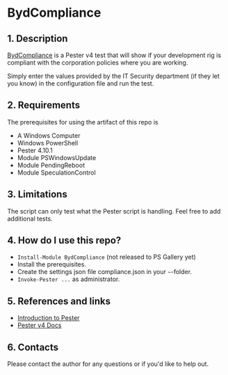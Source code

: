 # BydCompliance

## 1. Description

[BydCompliance](https://github.com/DennisL68/BydCompliance) is a Pester v4 test that will show if your development rig is compliant with the 
corporation policies where you are working.

Simply enter the values provided by the IT Security department (if they let you know) in the configuration file and run the test.

## 2. Requirements

The prerequisites for using the artifact of this repo is

* A Windows Computer
* Windows PowerShell
* Pester 4.10.1
* Module PSWindowsUpdate
* Module PendingReboot 
* Module SpeculationControl

## 3. Limitations

The script can only test what the Pester script is handling. Feel free to add additional tests.

## 4. How do I use this repo?

* `Install-Module BydCompliance` (not released to PS Gallery yet)
* Install the prerequisites.
* Create the settings json file compliance.json in your `~`-folder.
* `Invoke-Pester ...` as administrator.

## 5. References and links

* [Introduction to Pester][1]
* [Pester v4 Docs][1]

## 6. Contacts

Please contact the author for any questions or if you'd like to help out.

[1]:https://www.dbi-services.com/blog/an-introduction-to-pester-unit-testing-and-infrastructure-checks-in-powershell/
[2]:https://pester.dev/docs/v4/quick-start
